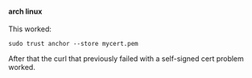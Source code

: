 #### arch linux

This worked:
```
sudo trust anchor --store mycert.pem
```

After that the curl that previously failed with a self-signed cert problem worked.
